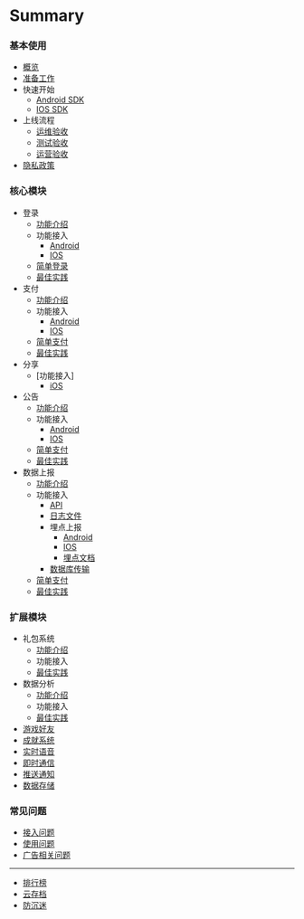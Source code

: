 # Summary

### 基本使用

* [概览](README.md)
* [准备工作](started/get-ready.md)
* 快速开始
    * [Android SDK](started/quickstart-and.md)
    * [IOS SDK](started/quickstart-ios.md)
* 上线流程
    * [运维验收](started/publish.md)
    * [测试验收](started/test.md)
    * [运营验收](started/operation.md)
* [隐私政策](started/agreement.md)

### 核心模块

* 登录
    * [功能介绍](core/login/overview.md)
    * 功能接入
    	* [Android](core/login/access-and.md)
    	* [IOS](core/login/access-ios.md)
    * [简单登录](core/login/simple-login.md)
    * [最佳实践](core/login/best-practice.md)
* 支付
    * [功能介绍](core/pay/overview.md)
    * 功能接入
        * [Android](core/pay/access-and.md)
        * [IOS](core/pay/access-ios.md)
    * [简单支付](core/pay/simple-pay.md)
    * [最佳实践](core/pay/best-practice.md)
* 分享
    * [功能接入]
        * [iOS](core/share/access-ios.md)
* 公告
    * [功能介绍](core/notice/overview.md)
    * 功能接入
        * [Android](core/notice/access-and.md)
        * [IOS](core/notice/access-ios.md)
    * [简单支付](core/notice/simple-notice.md)
    * [最佳实践](core/notice/best-practice.md)
* 数据上报
    * [功能介绍](core/daq/overview.md)
    * 功能接入
        * [API](core/daq/access-api.md)
        * [日志文件](core/daq/access-log.md)
        * 埋点上报
            * [Android](core/daq/access-event-and.md)
            * [IOS](core/daq/access-event-ios.md)
            * [埋点文档](core/daq/access-events-table.md)
        * [数据库传输](core/daq/access-rds.md)
    * [简单支付](core/daq/simple-daq.md)
    * [最佳实践](core/daq/best-practice.md)

### 扩展模块

* 礼包系统
    * [功能介绍](modules/gift/overview.md)
    * 功能接入
    * [最佳实践](modules/gift/best-practice.md)
* 数据分析
    * [功能介绍](modules/analytics/overview.md)
    * 功能接入
    * [最佳实践](modules/analytics/best-practice.md)
* [游戏好友](modules/other/1.md)
* [成就系统](modules/other/2.md)
* [实时语音](modules/other/3.md)
* [即时通信](modules/other/4.md)
* [推送通知](modules/other/5.md)
* [数据存储](modules/other/6.md)

### 常见问题

* [接入问题](faq/faq.md)
* [使用问题](faq/faq-ios.md)
* [广告相关问题](faq/faq-and.md)

----

* [排行榜](modules/other/7.md)
* [云存档](modules/other/8.md)
* [防沉迷](modules/other/9.md)
